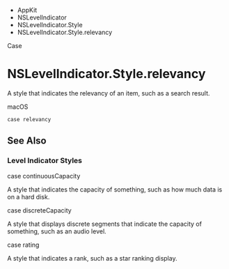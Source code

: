 

- AppKit
- NSLevelIndicator
- NSLevelIndicator.Style
-  NSLevelIndicator.Style.relevancy 

Case

# NSLevelIndicator.Style.relevancy

A style that indicates the relevancy of an item, such as a search result.

macOS

``` source
case relevancy
```

## See Also

### Level Indicator Styles

case continuousCapacity

A style that indicates the capacity of something, such as how much data is on a hard disk.

case discreteCapacity

A style that displays discrete segments that indicate the capacity of something, such as an audio level.

case rating

A style that indicates a rank, such as a star ranking display.

